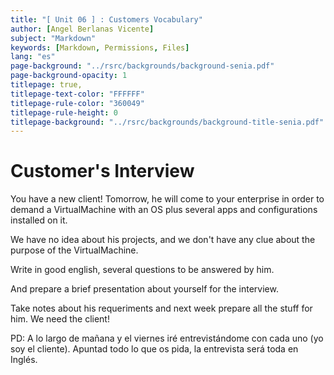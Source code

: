 ```yaml
---
title: "[ Unit 06 ] : Customers Vocabulary"
author: [Angel Berlanas Vicente]
subject: "Markdown"
keywords: [Markdown, Permissions, Files]
lang: "es"
page-background: "../rsrc/backgrounds/background-senia.pdf"
page-background-opacity: 1
titlepage: true,
titlepage-text-color: "FFFFFF"
titlepage-rule-color: "360049"
titlepage-rule-height: 0
titlepage-background: "../rsrc/backgrounds/background-title-senia.pdf"
---
```


# Customer's Interview

You have a new client! Tomorrow, he will come to your enterprise in order to demand a VirtualMachine with an OS plus several apps and configurations installed on it.

We have no idea about his projects, and we don't have any clue about the purpose of the VirtualMachine.

Write in good english, several questions to be answered by him.

And prepare a brief presentation about yourself for the interview.

Take notes about his requeriments and next week prepare all the stuff for him. We need the client!



PD: A lo largo de mañana y el viernes iré entrevistándome con cada uno (yo soy el cliente). Apuntad todo lo que os pida, la entrevista será toda en Inglés.